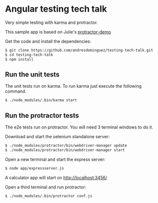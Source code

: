 Angular testing tech talk
=========================

Very simple testing with karma and protractor.

This sample app is based on Julie's [protractor-demo](https://github.com/juliemr/protractor-demo)

Get the code and install the dependencies:

```sh
$ git clone https://github.com/andresdominguez/testing-tech-talk.git
$ cd testing-tech-talk
$ npm install
```

## Run the unit tests

The unit tests run on karma. To run karma just execute the following command.
```sh
$ ./node_modules/.bin/karma start
```

## Run the protractor tests

The e2e tests run on protractor. You will need 3 terminal windows to do it.

Download and start the selenium standalone server:
```sh
$ ./node_modules/protractor/bin/webdriver-manager update
$ ./node_modules/protractor/bin/webdriver-manager start
```

Open a new terminal and start the express server:
```sh
$ node app/expressserver.js
```

A calculator app will start on [http://localhost:3456/](http://localhost:3456/)

Open a third terminal and run protractor:
```sh
$ ./node_modules/.bin/protractor conf.js
```
